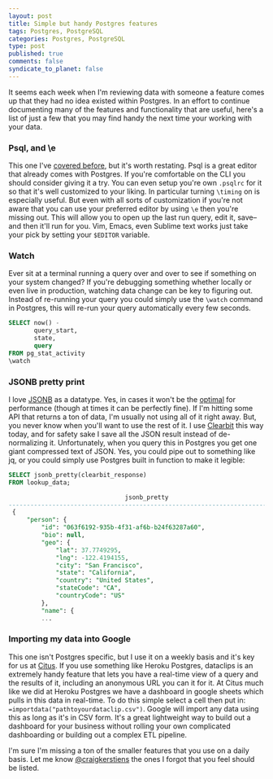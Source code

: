 ```yaml
--- 
layout: post
title: Simple but handy Postgres features
tags: Postgres, PostgreSQL
categories: Postgres, PostgreSQL
type: post
published: true
comments: false
syndicate_to_planet: false
---
```


It seems each week when I'm reviewing data with someone a feature comes up that they had no idea existed within Postgres. In an effort to continue documenting many of the features and functionality that are useful, here's a list of just a few that you may find handy the next time your working with your data.

### Psql, and \e

This one I've [covered before](http://www.craigkerstiens.com/2013/02/13/How-I-Work-With-Postgres/), but it's worth restating. Psql is a great editor that already comes with Postgres. If you're comfortable on the CLI you should consider giving it a try. You can even setup you're own `.psqlrc` for it so that it's well customized to your liking. In particular turning `\timing` on is especially useful. But even with all sorts of customization if you're not aware that you can use your preferred editor by using `\e` then you're missing out. This will allow you to open up the last run query, edit it, save–and then it'll run for you. Vim, Emacs, even Sublime text works just take your pick by setting your `$EDITOR` variable. 

<!--more-->

### Watch

Ever sit at a terminal running a query over and over to see if something on your system changed? If you're debugging something whether locally or even live in production, watching data change can be key to figuring out. Instead of re-running your query you could simply use the `\watch` command in Postgres, this will re-run your query automatically every few seconds. 

```sql
SELECT now() - 
       query_start, 
       state, 
       query 
FROM pg_stat_activity 
\watch 
```

### JSONB pretty print

I love [JSONB](https://www.citusdata.com/blog/2016/07/14/choosing-nosql-hstore-json-jsonb/) as a datatype. Yes, in cases it won't be the [optimal](http://blog.heapanalytics.com/when-to-avoid-jsonb-in-a-postgresql-schema/) for performance (though at times it can be perfectly fine). If I'm hitting some API that returns a ton of data, I'm usually not using all of it right away. But, you never know when you'll want to use the rest of it. I use [Clearbit](https://www.clearbit.com) this way today, and for safety sake I save all the JSON result instead of de-normalizing it. Unfortunately, when you query this in Postgres you get one giant compressed text of JSON. Yes, you could pipe out to something like jq, or you could simply use Postgres built in function to make it legible:

```sql
SELECT jsonb_pretty(clearbit_response)
FROM lookup_data;

                                jsonb_pretty
-------------------------------------------------------------------------------
 { 
     "person": { 
         "id": "063f6192-935b-4f31-af6b-b24f63287a60", 
         "bio": null, 
         "geo": { 
             "lat": 37.7749295, 
             "lng": -122.4194155,                                              
             "city": "San Francisco", 
             "state": "California", 
             "country": "United States", 
             "stateCode": "CA", 
             "countryCode": "US" 
         }, 
         "name": { 
         ...
```

### Importing my data into Google

This one isn't Postgres specific, but I use it on a weekly basis and it's key for us at [Citus](https://www.citusdata.com). If you use something like Heroku Postgres, dataclips is an extremely handy feature that lets you have a real-time view of a query and the results of it, including an anonymous URL you can it for it. At Citus much like we did at Heroku Postgres we have a dashboard in google sheets which pulls in this data in real-time. To do this simple select a cell then put in: `=importdata("pathtoyourdataclip.csv")`. Google will import any data using this as long as it's in CSV form. It's a great lightweight way to build out a dashboard for your business without rolling your own complicated dashboarding or building out a complex ETL pipeline.

I'm sure I'm missing a ton of the smaller features that you use on a daily basis. Let me know [@craigkerstiens](https://www.twitter.com/craigkerstiens) the ones I forgot that you feel should be listed.
